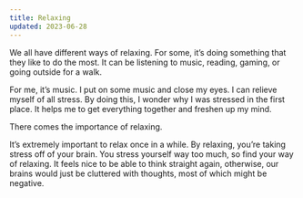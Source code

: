 ```yaml
---
title: Relaxing
updated: 2023-06-28
---
```


We all have different ways of relaxing. For some, it’s doing something that they like to do the most. It can be listening to music, reading, gaming, or going outside for a walk.

For me, it’s music. I put on some music and close my eyes. I can relieve myself of all stress. By doing this, I wonder why I was stressed in the first place. It helps me to get everything together and freshen up my mind.

There comes the importance of relaxing.

It’s extremely important to relax once in a while. By relaxing, you’re taking stress off of your brain. You stress yourself way too much, so find your way of relaxing. It feels nice to be able to think straight again, otherwise, our brains would just be cluttered with thoughts, most of which might be negative.
